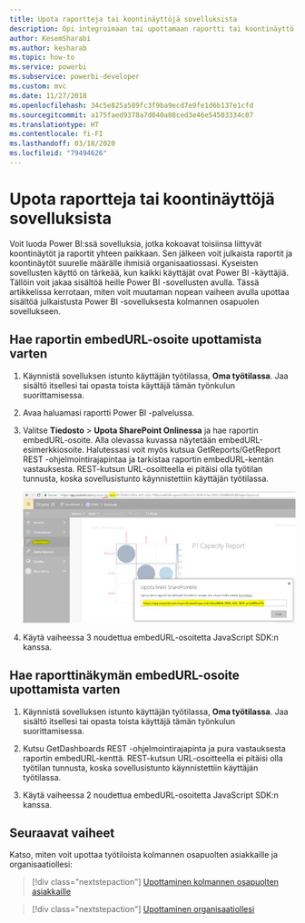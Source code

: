 ```yaml
---
title: Upota raportteja tai koontinäyttöjä sovelluksista
description: Opi integroimaan tai upottamaan raportti tai koontinäyttö Power BI -sovelluksesta työtilan sijaan.
author: KesemSharabi
ms.author: kesharab
ms.topic: how-to
ms.service: powerbi
ms.subservice: powerbi-developer
ms.custom: mvc
ms.date: 11/27/2018
ms.openlocfilehash: 34c5e825a589fc3f9ba9ecd7e9fe1d6b137e1cfd
ms.sourcegitcommit: a175faed9378a7d040a08ced3e46e54503334c07
ms.translationtype: HT
ms.contentlocale: fi-FI
ms.lasthandoff: 03/18/2020
ms.locfileid: "79494626"
---
```

# <a name="embed-reports-or-dashboards-from-apps"></a>Upota raportteja tai koontinäyttöjä sovelluksista

Voit luoda Power BI:ssä sovelluksia, jotka kokoavat toisiinsa liittyvät koontinäytöt ja raportit yhteen paikkaan. Sen jälkeen voit julkaista raportit ja koontinäytöt suurelle määrälle ihmisiä organisaatiossasi. Kyseisten sovellusten käyttö on tärkeää, kun kaikki käyttäjät ovat Power BI -käyttäjiä. Tällöin voit jakaa sisältöä heille Power BI -sovellusten avulla. Tässä artikkelissa kerrotaan, miten voit muutaman nopean vaiheen avulla upottaa sisältöä julkaistusta Power BI -sovelluksesta kolmannen osapuolen sovellukseen.

## <a name="grab-a-report-embedurl-for-embedding"></a>Hae raportin embedURL-osoite upottamista varten

1. Käynnistä sovelluksen istunto käyttäjän työtilassa, **Oma työtilassa**. Jaa sisältö itsellesi tai opasta toista käyttäjä tämän työnkulun suorittamisessa.

2. Avaa haluamasi raportti Power BI -palvelussa.

3. Valitse **Tiedosto** > **Upota SharePoint Onlinessa** ja hae raportin embedURL-osoite. Alla olevassa kuvassa näytetään embedURL-esimerkkiosoite. Halutessasi voit myös kutsua GetReports/GetReport REST -ohjelmointirajapintaa ja tarkistaa raportin embedURL-kentän vastauksesta. REST-kutsun URL-osoitteella ei pitäisi olla työtilan tunnusta, koska sovellusistunto käynnistettiin käyttäjän työtilassa.

    ![Upottaminen sovelluksista](media/embed-from-apps/embed-from-app.png)

4. Käytä vaiheessa 3 noudettua embedURL-osoitetta JavaScript SDK:n kanssa.

## <a name="grab-a-dashboard-embedurl-for-embedding"></a>Hae raporttinäkymän embedURL-osoite upottamista varten

1. Käynnistä sovelluksen istunto käyttäjän työtilassa, **Oma työtilassa**. Jaa sisältö itsellesi tai opasta toista käyttäjä tämän työnkulun suorittamisessa.

2. Kutsu GetDashboards REST -ohjelmointirajapinta ja pura vastauksesta raportin embedURL-kenttä. REST-kutsun URL-osoitteella ei pitäisi olla työtilan tunnusta, koska sovellusistunto käynnistettiin käyttäjän työtilassa.

3. Käytä vaiheessa 2 noudettua embedURL-osoitetta JavaScript SDK:n kanssa.

## <a name="next-steps"></a>Seuraavat vaiheet

Katso, miten voit upottaa työtiloista kolmannen osapuolten asiakkaille ja organisaatiollesi:

> [!div class="nextstepaction"]
>[Upottaminen kolmannen osapuolten asiakkaille](embed-sample-for-customers.md)

> [!div class="nextstepaction"]
>[Upottaminen organisaatiollesi](embed-sample-for-your-organization.md)
